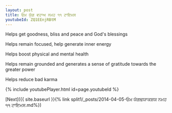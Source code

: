 ```yaml
---
layout: post
title: ਓਮ ਯੁੱਗ ਵਹਾਅ ਨਮਹ ੧੧ ਟਾਇਮਸ
youtubeId: ZQ1EEnjRBtM
---
```

 
 
Helps get goodness, bliss and peace and God's blessings
 
Helps remain focused, help generate inner energy 
 
Helps boost physical and mental health 
 
Helps remain grounded and generates a sense of gratitude towards the greater power 
 
Helps reduce bad karma
 
 
 
 


{% include youtubePlayer.html id=page.youtubeId %}
 
[Next]({{ site.baseurl }}{% link  split1/_posts/2014-04-05-ਓਮ ਯੋਗਢ਼ਯਾਕਸ਼ਯ ਨਮਹ ੧੧ ਟਾਇਮਸ.md%})
 
